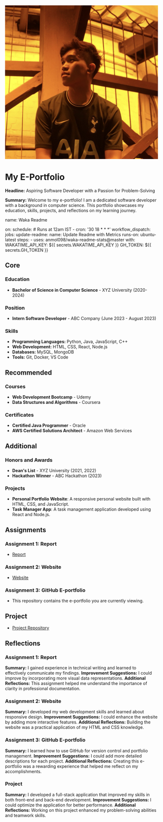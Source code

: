 ![Profile Picture](/gambar/image.jpg)
# My E-Portfolio
**Headline:** Aspiring Software Developer with a Passion for Problem-Solving

**Summary:** Welcome to my e-portfolio! I am a dedicated software developer with a background in computer science. This portfolio showcases my education, skills, projects, and reflections on my learning journey.


name: Waka Readme

on:
  schedule:
    # Runs at 12am IST
    - cron: '30 18 * * *'
  workflow_dispatch:
jobs:
  update-readme:
    name: Update Readme with Metrics
    runs-on: ubuntu-latest
    steps:
      - uses: anmol098/waka-readme-stats@master
        with:
          WAKATIME_API_KEY: ${{ secrets.WAKATIME_API_KEY }}
          GH_TOKEN: ${{ secrets.GH_TOKEN }}

## Core

### Education
- **Bachelor of Science in Computer Science** - XYZ University (2020-2024)

### Position
- **Intern Software Developer** - ABC Company (June 2023 - August 2023)

### Skills
- **Programming Languages:** Python, Java, JavaScript, C++
- **Web Development:** HTML, CSS, React, Node.js
- **Databases:** MySQL, MongoDB
- **Tools:** Git, Docker, VS Code

## Recommended

### Courses
- **Web Development Bootcamp** - Udemy
- **Data Structures and Algorithms** - Coursera

### Certificates
- **Certified Java Programmer** - Oracle
- **AWS Certified Solutions Architect** - Amazon Web Services

## Additional

### Honors and Awards
- **Dean's List** - XYZ University (2021, 2022)
- **Hackathon Winner** - ABC Hackathon (2023)

### Projects
- **Personal Portfolio Website**: A responsive personal website built with HTML, CSS, and JavaScript.
- **Task Manager App**: A task management application developed using React and Node.js.

## Assignments

### Assignment 1: Report
- [Report](https://drive.google.com/file/d/12P7RNvkvrsKR1KQKt0yxHGhtwm_aG8_y/view?pli=1)

### Assignment 2: Website
- [Website](https://derfcode91.github.io/#about)

### Assignment 3: GitHub E-portfolio
- This repository contains the e-portfolio you are currently viewing.

## Project
- [Project Repository](https://github.com/myusername/myproject)

## Reflections

### Assignment 1: Report
**Summary:** I gained experience in technical writing and learned to effectively communicate my findings.
**Improvement Suggestions:** I could improve by incorporating more visual data representations.
**Additional Reflections:** This assignment helped me understand the importance of clarity in professional documentation.

### Assignment 2: Website
**Summary:** I developed my web development skills and learned about responsive design.
**Improvement Suggestions:** I could enhance the website by adding more interactive features.
**Additional Reflections:** Building the website was a practical application of my HTML and CSS knowledge.

### Assignment 3: GitHub E-portfolio
**Summary:** I learned how to use GitHub for version control and portfolio management.
**Improvement Suggestions:** I could add more detailed descriptions for each project.
**Additional Reflections:** Creating this e-portfolio was a rewarding experience that helped me reflect on my accomplishments.

### Project
**Summary:** I developed a full-stack application that improved my skills in both front-end and back-end development.
**Improvement Suggestions:** I could optimize the application for better performance.
**Additional Reflections:** Working on this project enhanced my problem-solving abilities and teamwork skills.

